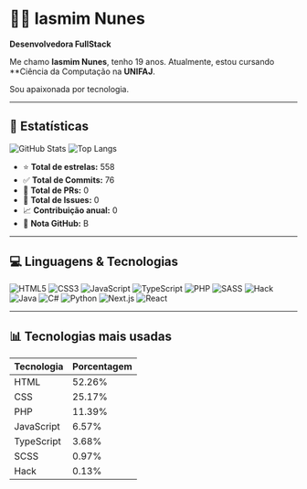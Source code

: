 # 👩‍💻 Iasmim Nunes

**Desenvolvedora FullStack**

Me chamo **Iasmim Nunes**, tenho 19 anos. Atualmente, estou cursando **Ciência da Computação na **UNIFAJ**.

Sou apaixonada por tecnologia.

---

## 🚀 Estatísticas

![GitHub Stats](https://github-readme-stats.vercel.app/api?username=iasmimnunes&show_icons=true&theme=radical)
![Top Langs](https://github-readme-stats.vercel.app/api/top-langs/?username=iasmimnunes&layout=compact&theme=radical)

- ⭐ **Total de estrelas:** 558  
- ✅ **Total de Commits:** 76  
- 🔧 **Total de PRs:** 0  
- 🐞 **Total de Issues:** 0  
- 📈 **Contribuição anual:** 0  
- 🧠 **Nota GitHub:** B  

---

## 💻 Linguagens & Tecnologias

![HTML5](https://img.shields.io/badge/HTML5-E34F26?style=for-the-badge&logo=html5&logoColor=white)
![CSS3](https://img.shields.io/badge/CSS3-1572B6?style=for-the-badge&logo=css3&logoColor=white)
![JavaScript](https://img.shields.io/badge/JavaScript-F7DF1E?style=for-the-badge&logo=javascript&logoColor=black)
![TypeScript](https://img.shields.io/badge/TypeScript-3178C6?style=for-the-badge&logo=typescript&logoColor=white)
![PHP](https://img.shields.io/badge/PHP-777BB4?style=for-the-badge&logo=php&logoColor=white)
![SASS](https://img.shields.io/badge/Sass-hotpink?style=for-the-badge&logo=sass&logoColor=white)
![Hack](https://img.shields.io/badge/Hack-3D3C3C?style=for-the-badge)
![Java](https://img.shields.io/badge/Java-ED8B00?style=for-the-badge&logo=java&logoColor=white)
![C#](https://img.shields.io/badge/C%23-68217A?style=for-the-badge&logo=c-sharp&logoColor=white)
![Python](https://img.shields.io/badge/Python-3776AB?style=for-the-badge&logo=python&logoColor=white)
![Next.js](https://img.shields.io/badge/Next.js-000000?style=for-the-badge&logo=nextdotjs&logoColor=white)
![React](https://img.shields.io/badge/React-20232A?style=for-the-badge&logo=react&logoColor=61DAFB)

---

## 📊 Tecnologias mais usadas

| Tecnologia  | Porcentagem |
|-------------|-------------|
| HTML        | 52.26%      |
| CSS         | 25.17%      |
| PHP         | 11.39%      |
| JavaScript  | 6.57%       |
| TypeScript  | 3.68%       |
| SCSS        | 0.97%       |
| Hack        | 0.13%       |

